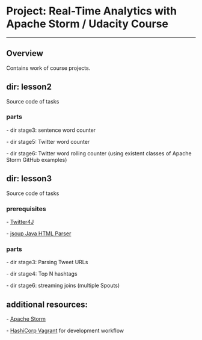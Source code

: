 # Project: Real-Time Analytics with Apache Storm / Udacity Course
---


## Overview
Contains work of course projects.


## dir: lesson2
Source code of tasks

### parts
\- dir stage3: sentence word counter

\- dir stage5: Twitter word counter

\- dir stage6: Twitter word rolling counter (using existent classes of Apache Storm GitHub examples)


## dir: lesson3
Source code of tasks

### prerequisites
\- <a href = 'http://twitter4j.org/en/javadoc.html'>Twitter4J</a>

\- <a href = 'https://jsoup.org/'>jsoup Java HTML Parser</a>

### parts
\- dir stage3: Parsing Tweet URLs

\- dir stage4: Top N hashtags

\- dir stage6: streaming joins (multiple Spouts)


## additional resources:
\- <a href = 'https://storm.apache.org/'>Apache Storm</a>

\- <a href = 'https://www.vagrantup.com/'>HashiCorp Vagrant</a> for development workflow